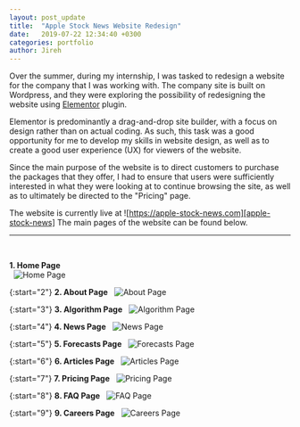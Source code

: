 ```yaml
---
layout: post_update
title:  "Apple Stock News Website Redesign"
date:   2019-07-22 12:34:40 +0300
categories: portfolio
author: Jireh
---
```


Over the summer, during my internship, I was tasked to redesign a website for the company that I was working with. The company site is built on Wordpress, and they were exploring the possibility of redesigning the website using [Elementor][elementor] plugin. 

Elementor is predominantly a drag-and-drop site builder, with a focus on design rather than on actual coding. As such, this task was a good opportunity for me to develop my skills in website design, as well as to create a good user experience (UX) for viewers of the website.

Since the main purpose of the website is to direct customers to purchase the packages that they offer, I had to ensure that users were sufficiently interested in what they were looking at to continue browsing the site, as well as to ultimately be directed to the "Pricing" page.

The website is currently live at ![https://apple-stock-news.com][apple-stock-news] The main pages of the website can be found below.  

---
&nbsp;

**1. Home Page**  
&nbsp;
![Home Page](/portfolio/assets/img/aapl_stock_news/aapl-home.png)  

{:start="2"}
**2. About Page** 
&nbsp;
![About Page](/portfolio/assets/img/aapl_stock_news/aapl-about.png)  

{:start="3"}
**3. Algorithm Page** 
&nbsp;
![Algorithm Page](/portfolio/assets/img/aapl_stock_news/aapl-algorithm.png)  

{:start="4"}
**4. News Page** 
&nbsp;
![News Page](/portfolio/assets/img/aapl_stock_news/aapl-news.png)  

{:start="5"}
**5. Forecasts Page** 
&nbsp;
![Forecasts Page](/portfolio/assets/img/aapl_stock_news/aapl-forecasts.png)  

{:start="6"}
**6. Articles Page** 
&nbsp;
![Articles Page](/portfolio/assets/img/aapl_stock_news/aapl-articles.png)  

{:start="7"}
**7. Pricing Page** 
&nbsp;
![Pricing Page](/portfolio/assets/img/aapl_stock_news/aapl-pricing.png)  

{:start="8"}
**8. FAQ Page** 
&nbsp;
![FAQ Page](/portfolio/assets/img/aapl_stock_news/aapl-faq.png)  

{:start="9"}
**9. Careers Page** 
&nbsp;
![Careers Page](/portfolio/assets/img/aapl_stock_news/aapl-careers.png)  


[elementor]: https://elementor.com/
[apple-stock-news]: https://apple-stock-news.com